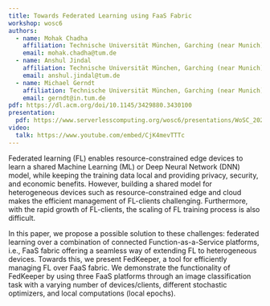 ```yaml
---
title: Towards Federated Learning using FaaS Fabric
workshop: wosc6
authors:
  - name: Mohak Chadha
    affiliation: Technische Universität München, Garching (near Munich), Germany
    email: mohak.chadha@tum.de
  - name: Anshul Jindal
    affiliation: Technische Universität München, Garching (near Munich), Germany
    email: anshul.jindal@tum.de
  - name: Michael Gerndt
    affiliation: Technische Universität München, Garching (near Munich), Germany
    email: gerndt@in.tum.de
pdf: https://dl.acm.org/doi/10.1145/3429880.3430100
presentation:
  pdf: https://www.serverlesscomputing.org/wosc6/presentations/WoSC_2020_Presentation_P9.pdf
video:
  talk: https://www.youtube.com/embed/CjK4mevTTTc
---
```


Federated learning (FL) enables resource-constrained edge devices to learn a shared Machine Learning (ML) or Deep Neural Network (DNN) model, while keeping the training data local and providing privacy, security, and economic benefits. However, building a shared model for heterogeneous devices such as resource-constrained edge and cloud makes the efficient management of FL-clients challenging. Furthermore, with the rapid growth of FL-clients, the scaling of FL training process is also difficult.

In this paper, we propose a possible solution to these challenges: federated learning over a combination of connected Function-as-a-Service platforms, i.e., FaaS fabric offering a seamless way of extending FL to heterogeneous devices. Towards this, we present FedKeeper, a tool for efficiently managing FL over FaaS fabric. We demonstrate the functionality of FedKeeper by using three FaaS platforms through an image classification task with a varying number of devices/clients, different stochastic optimizers, and local computations (local epochs).